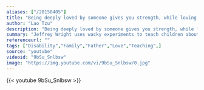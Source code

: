 ```yaml
---
aliases: ["/20150405"]
title: "Being deeply loved by someone gives you strength, while loving someone deeply gives you courage."
author: "Lao Tzu"
description: "Being deeply loved by someone gives you strength, while loving someone deeply gives you courage. - Lao Tzu quotes from GetInspired365.com"
summary: "Jeffrey Wright uses wacky experiments to teach children about the universe, but it is his own personal story that teaches them the true meaning of life."
referenceurl: ""
tags: ["Disability","Family","Father","Love","Teaching",]
source: "youtube"
videoid: "9bSu_Snlbsw"
image: "https://img.youtube.com/vi/9bSu_Snlbsw/0.jpg"
---
```


{{< youtube 9bSu_Snlbsw >}}
